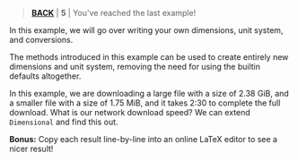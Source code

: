 > [**BACK**](./Name%20and%20Collect.md) | **5** | You've reached the last example!

In this example, we will go over writing your own dimensions, unit system, and conversions.

The methods introduced in this example can be used to create entirely new dimensions and unit system, removing the need for using the builtin defaults altogether.

In this example, we are downloading a large file with a size of 2.38 GiB, and a smaller file with a size of 1.75 MiB, and it takes 2:30 to complete the full download. What is our network download speed? We can extend `Dimensional` and find this out.

**Bonus:** Copy each result line-by-line into an online LaTeX editor to see a nicer result!